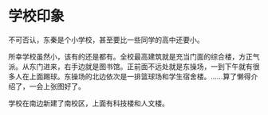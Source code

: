 # 学校印象

不可否认，东秦是个小学校，甚至要比一些同学的高中还要小。

所幸学校虽然小，该有的还是都有。全校最高建筑就是充当门面的综合楼，方正气派。从东门进来，右手边就是图书馆。正前面不远处就是东操场，一到下午就有很多人在上面踢球。东操场的北边依次是一排篮球场和学生宿舍楼。……算了懒得介绍了，一会上张图好了。

学校在南边新建了南校区，上面有科技楼和人文楼。

